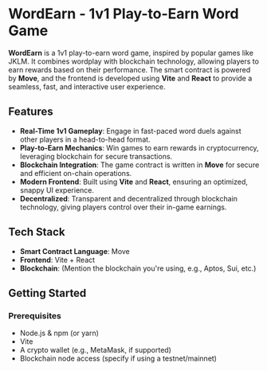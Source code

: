 # WordEarn - 1v1 Play-to-Earn Word Game

**WordEarn** is a 1v1 play-to-earn word game, inspired by popular games like JKLM. It combines wordplay with blockchain technology, allowing players to earn rewards based on their performance. The smart contract is powered by **Move**, and the frontend is developed using **Vite** and **React** to provide a seamless, fast, and interactive user experience.

## Features

- **Real-Time 1v1 Gameplay**: Engage in fast-paced word duels against other players in a head-to-head format.
- **Play-to-Earn Mechanics**: Win games to earn rewards in cryptocurrency, leveraging blockchain for secure transactions.
- **Blockchain Integration**: The game contract is written in **Move** for secure and efficient on-chain operations.
- **Modern Frontend**: Built using **Vite** and **React**, ensuring an optimized, snappy UI experience.
- **Decentralized**: Transparent and decentralized through blockchain technology, giving players control over their in-game earnings.

## Tech Stack

- **Smart Contract Language**: Move
- **Frontend**: Vite + React
- **Blockchain**: (Mention the blockchain you're using, e.g., Aptos, Sui, etc.)

## Getting Started

### Prerequisites

- Node.js & npm (or yarn)
- Vite
- A crypto wallet (e.g., MetaMask, if supported)
- Blockchain node access (specify if using a testnet/mainnet)


